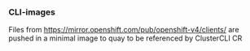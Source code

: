 ### CLI-images

Files from https://mirror.openshift.com/pub/openshift-v4/clients/ are pushed in a minimal image to quay to be referenced by ClusterCLI CR
